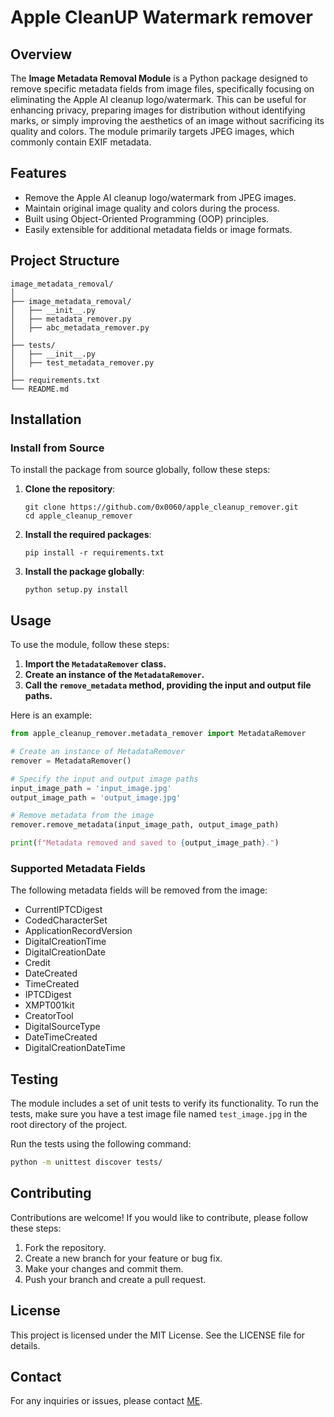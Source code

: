 # Apple CleanUP Watermark remover

## Overview

The **Image Metadata Removal Module** is a Python package designed to remove specific metadata fields from image files, specifically focusing on eliminating the Apple AI cleanup logo/watermark. This can be useful for enhancing privacy, preparing images for distribution without identifying marks, or simply improving the aesthetics of an image without sacrificing its quality and colors. The module primarily targets JPEG images, which commonly contain EXIF metadata.

## Features

- Remove the Apple AI cleanup logo/watermark from JPEG images.
- Maintain original image quality and colors during the process.
- Built using Object-Oriented Programming (OOP) principles.
- Easily extensible for additional metadata fields or image formats.

## Project Structure

```
image_metadata_removal/
│
├── image_metadata_removal/
│   ├── __init__.py
│   ├── metadata_remover.py
│   ├── abc_metadata_remover.py
│
├── tests/
│   ├── __init__.py
│   ├── test_metadata_remover.py
│
├── requirements.txt
└── README.md
```

## Installation

### Install from Source

To install the package from source globally, follow these steps:

1. **Clone the repository**:
   ```
   git clone https://github.com/0x0060/apple_cleanup_remover.git
   cd apple_cleanup_remover
   ```

2. **Install the required packages**:
   ```
   pip install -r requirements.txt
   ```

3. **Install the package globally**:
   ```
   python setup.py install
   ```


## Usage

To use the module, follow these steps:

1. **Import the `MetadataRemover` class.**
2. **Create an instance of the `MetadataRemover`.**
3. **Call the `remove_metadata` method, providing the input and output file paths.**

Here is an example:

```py
from apple_cleanup_remover.metadata_remover import MetadataRemover

# Create an instance of MetadataRemover
remover = MetadataRemover()

# Specify the input and output image paths
input_image_path = 'input_image.jpg'
output_image_path = 'output_image.jpg'

# Remove metadata from the image
remover.remove_metadata(input_image_path, output_image_path)

print(f"Metadata removed and saved to {output_image_path}.")
```

### Supported Metadata Fields

The following metadata fields will be removed from the image:

- CurrentlPTCDigest
- CodedCharacterSet
- ApplicationRecordVersion
- DigitalCreationTime
- DigitalCreationDate
- Credit
- DateCreated
- TimeCreated
- IPTCDigest
- XMPT001kit
- CreatorTool
- DigitalSourceType
- DateTimeCreated
- DigitalCreationDateTime

## Testing

The module includes a set of unit tests to verify its functionality. To run the tests, make sure you have a test image file named `test_image.jpg` in the root directory of the project.

Run the tests using the following command:

```bash
python -m unittest discover tests/
```

## Contributing

Contributions are welcome! If you would like to contribute, please follow these steps:

1. Fork the repository.
2. Create a new branch for your feature or bug fix.
3. Make your changes and commit them.
4. Push your branch and create a pull request.

## License

This project is licensed under the MIT License. See the LICENSE file for details.

## Contact

For any inquiries or issues, please contact [ME](https://0x0060.dev/contact/).
